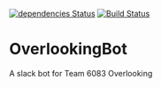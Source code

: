 [![dependencies Status](https://david-dm.org/Team6083/OverlookingBot/status.svg)](https://david-dm.org/Team6083/OverlookingBot)
[![Build Status](https://travis-ci.org/Team6083/OverlookingBot.svg?branch=master)](https://travis-ci.org/Team6083/OverlookingBot)

# OverlookingBot

A slack bot for Team 6083 Overlooking
